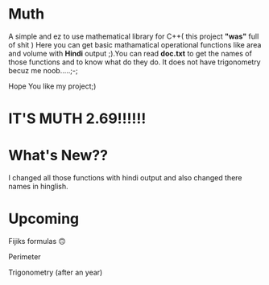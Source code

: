 # Muth
A simple and ez to use mathematical library for C++( this project **"was"** full of shit )
Here you can get basic mathamatical operational functions like area and volume with **Hindi** output ;).You can read **doc.txt** to get the names of those functions and to know what do they do. It does not have trigonometry becuz me noob.....;-;

Hope You like my project;)

# IT'S MUTH 2.69!!!!!!
# What's New??
I changed all those functions with hindi output and also changed there names in hinglish.

# Upcoming
Fijiks formulas 🙃

Perimeter

Trigonometry (after an year)


